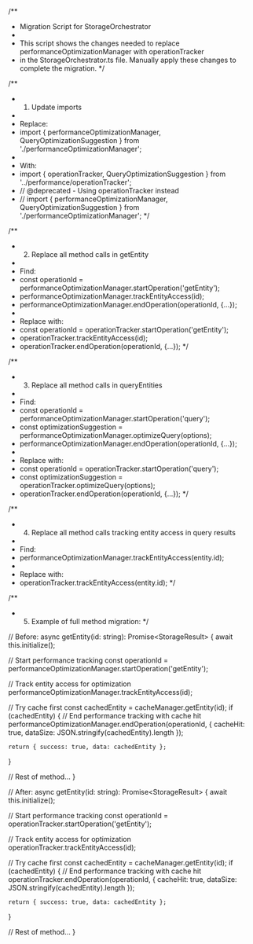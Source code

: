/**
 * Migration Script for StorageOrchestrator
 * 
 * This script shows the changes needed to replace performanceOptimizationManager with operationTracker
 * in the StorageOrchestrator.ts file. Manually apply these changes to complete the migration.
 */

/**
 * 1. Update imports
 * 
 * Replace:
 * import { performanceOptimizationManager, QueryOptimizationSuggestion } from './performanceOptimizationManager';
 * 
 * With:
 * import { operationTracker, QueryOptimizationSuggestion } from '../performance/operationTracker';
 * // @deprecated - Using operationTracker instead
 * // import { performanceOptimizationManager, QueryOptimizationSuggestion } from './performanceOptimizationManager';
 */

/**
 * 2. Replace all method calls in getEntity
 * 
 * Find:
 * const operationId = performanceOptimizationManager.startOperation('getEntity');
 * performanceOptimizationManager.trackEntityAccess(id);
 * performanceOptimizationManager.endOperation(operationId, {...});
 * 
 * Replace with:
 * const operationId = operationTracker.startOperation('getEntity');
 * operationTracker.trackEntityAccess(id);
 * operationTracker.endOperation(operationId, {...});
 */

/**
 * 3. Replace all method calls in queryEntities
 * 
 * Find:
 * const operationId = performanceOptimizationManager.startOperation('query');
 * const optimizationSuggestion = performanceOptimizationManager.optimizeQuery(options);
 * performanceOptimizationManager.endOperation(operationId, {...});
 * 
 * Replace with:
 * const operationId = operationTracker.startOperation('query');
 * const optimizationSuggestion = operationTracker.optimizeQuery(options);
 * operationTracker.endOperation(operationId, {...});
 */

/**
 * 4. Replace all method calls tracking entity access in query results
 * 
 * Find:
 * performanceOptimizationManager.trackEntityAccess(entity.id);
 * 
 * Replace with:
 * operationTracker.trackEntityAccess(entity.id);
 */

/**
 * 5. Example of full method migration:
 */

// Before:
async getEntity<T extends BaseEntity>(id: string): Promise<StorageResult<T>> {
  await this.initialize();
  
  // Start performance tracking
  const operationId = performanceOptimizationManager.startOperation('getEntity');
  
  // Track entity access for optimization
  performanceOptimizationManager.trackEntityAccess(id);
  
  // Try cache first
  const cachedEntity = cacheManager.getEntity<T>(id);
  if (cachedEntity) {
    // End performance tracking with cache hit
    performanceOptimizationManager.endOperation(operationId, {
      cacheHit: true,
      dataSize: JSON.stringify(cachedEntity).length
    });
    
    return { success: true, data: cachedEntity };
  }
  
  // Rest of method...
}

// After:
async getEntity<T extends BaseEntity>(id: string): Promise<StorageResult<T>> {
  await this.initialize();
  
  // Start performance tracking
  const operationId = operationTracker.startOperation('getEntity');
  
  // Track entity access for optimization
  operationTracker.trackEntityAccess(id);
  
  // Try cache first
  const cachedEntity = cacheManager.getEntity<T>(id);
  if (cachedEntity) {
    // End performance tracking with cache hit
    operationTracker.endOperation(operationId, {
      cacheHit: true,
      dataSize: JSON.stringify(cachedEntity).length
    });
    
    return { success: true, data: cachedEntity };
  }
  
  // Rest of method...
}
